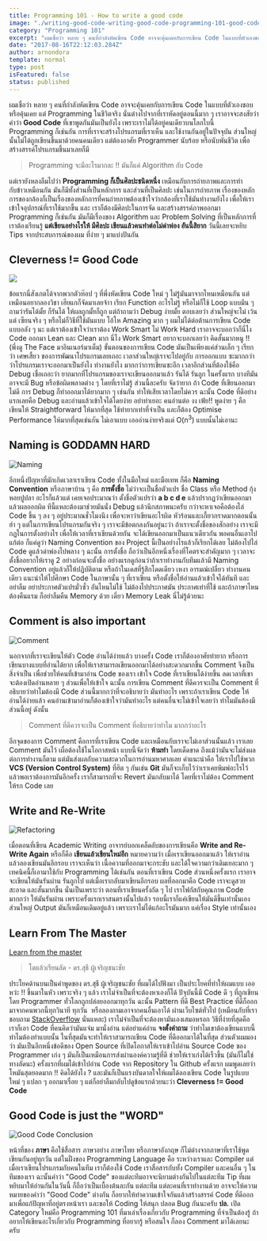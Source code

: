 ```yaml
---
title: Programming 101 - How to write a good code
image: "./writing-good-code-writing-good-code-programming-101-good-code-sign.png"
category: "Programming 101"
excerpt: "ผมเชื่อว่า หลาย ๆ คนที่กำลังหัดเขียน Code อาจจะคุ้นเคยกับการเขียน Code ในแบบที่ตัวเองชอบ หรือคุ้นเคย แต่ Programming ในชีวิตจริง นั่นต่างไปจากที่เราหัดอยู่ตอนนี้มาก ๆ"
date: "2017-08-16T22:12:03.284Z"
author: arnondora
template: normal
type: post
isFeatured: false
status: published
---
```


ผมเชื่อว่า หลาย ๆ คนที่กำลังหัดเขียน Code อาจจะคุ้นเคยกับการเขียน Code ในแบบที่ตัวเองชอบ หรือคุ้นเคย แต่ Programming ในชีวิตจริง นั่นต่างไปจากที่เราหัดอยู่ตอนนี้มาก ๆ เราอาจจะสงสัยว่าคำว่า **Good Code** ที่เขาพูดกันมันเป็นยังไง เพราะเราไม่ได้อยู่คนเดียวบนโลกใบนี้ Programming ก็เช่นกัน การที่เราจะสร้างโปรแกรมที่เราเห็น และใช้งานกันอยู่ในปัจจุบัน ส่วนใหญ่นั้นไม่ได้ถูกเขียนขึ้นมาด้วยคนคนเดียว แต่ต้องอาศัย Programmer นับร้อย หรือนับพันชีวิต เพื่อสร้างสรรค์โปรแกรมขึ้นมาเลยก็มี

> Programming จะมีอะไรมากละ !! มันก็แค่ Algorithm กับ Code

แต่เรายังหลงลืมไปว่า **Programming ก็เป็นศิลปะชนิดหนึ่ง** เหมือนกับการถ่ายภาพและการทำกับข้าวเหมือนกัน มันก็มีทั้งส่วนที่เป็นหลักการ และส่วนที่เป็นศิลปะ เช่นในการถ่ายภาพ เรื่องของหลักการของกล้องก็เป็นเรื่องของหลักการที่คนถ่ายภาพต้องเข้าใจว่ากล้องที่เราใช้มันทำงานยังไง เพื่อให้เราเข้าใจอุปกรณ์ที่เราใช้มากขึ้น และ เราก็ต้องมีศิลปะในการจัด และสร้างสรรค์ภาพออกมา Programming ก็เช่นกัน มันก็มีเรื่องของ Algorithm และ Problem Solving ที่เป็นหลักการที่เราต้องเรียนรู้ **แต่เขียนอย่างไรให้ มีศิลปะ เขียนแล้วคนทำต่อไม่ด่าพ่อง อันนี้สิยาก** วันนี้เลยจะหยิบ Tips จากประสบการณ์ของผม ที่ง่าย ๆ มาแบ่งปันกัน

## Cleverness != Good Code

![](./writing-good-code-writing-good-code-programming-101-good-code-brain.png)

ข้อแรกนี่สังเกตได้จากพวกตัวท๊อป ๆ ที่พึ่งหัดเขียน Code ใหม่ ๆ ไม่รู้มันมาจากไหนเหมือนกัน แต่เหมือนอยากลองวิชา เฮียแกก็จัดมาเลยจ้าา เรียก Function อะไรไม่รู้ หรือไม่ก็ใช้ Loop แบบมึน ๆ ถามว่ารันได้มั้ย ก็รันได้ ให้ผลถูกมั้ยก็ถูก แต่ถ้าถามว่า Debug ง่ายมั้ย ตอบเลยว่า ส่วนใหญ่จะไม่ เว้นแต่ เซียนจริง ๆ หรือไม่ก็วิธีที่ใช้มันแบบ โอ้โห Amazing มาก ๆ ผมไม่ได้ต่อต้านการเขียน Code แบบอลัง ๆ นะ แต่เราต้องเข้าใจว่าเราต้อง Work Smart ไม่ Work Hard เราอาจจะบอกว่าก็นี่ไง Code ออกมา Lean และ Clean มาก นี่ไง Work Smart อยากจะบอกเลยว่า คิดสั้นมากหนู !! (พึ่งดู The Face มาอินเนอร์มาเต็ม) ขั้นตอนของการเขียน Code มันเป็นเพียงแค่ส่วนเล็ก ๆ เรียกว่า เศษเสี้ยว ของการพัฒนาโปรแกรมเลยเถอะ เวลาส่วนใหญ่เราจะไปอยู่กับ การออกแบบ ซะมากกว่าว่าโปรแกรมเราจะออกมาเป็นยังไง ทำงานยังไง มากกว่าการเขียนซะอีก เวลาอีกส่วนที่ต้องใช้คือ Debug เชื่อเถอะว่า ยากมากที่โปรแกรมของเราจะเขียนออกมาแล้ว รันได้ รันถูก ในครั้งแรก บางทีมันอาจจะมี Bug หรือข้อผิดพลาดต่าง ๆ โดยที่เราไม่รู้ ส่วนนี้ละครับ จัดว่ายาก ถ้า Code ที่เขียนออกมาไม่ดี การ Debug ก็ทำออกมาได้ยากมาก ๆ เช่นกัน ทำให้เสียเวลาโดยไม่ควร ฉะนั้น Code ที่ดีอย่างแรกเลยคือ Debug และอ่านแล้วเข้าใจได้โดยง่าย อย่าท่าเยอะ คนอ่านต่อ งง เฟ้ย!! พูดง่าย ๆ คือ เขียนให้ Straightforward ให้มากที่สุด ใช้ท่ายากเท่าที่จำเป็น และก็ต้อง Optimise Performance ให้มากที่สุดเช่นกัน ไม่เอาแบบ เอออ่านง่ายจริงแต่ O(n<sup>3</sup>) แบบนั้นไม่เอานะ

## Naming is GODDAMN HARD

![Naming](./writing-good-code-writing-good-code-programming-101-good-code-naming.png)

อีกหนึ่งปัญหาที่มักเกิดเวลาเราเขียน Code ทั้งในมือใหม่ และมือเทพ ก็คือ **Naming Convention** หรือภาษาบ้าน ๆ คือ **การตั้งชื่อ** ไม่ว่าจะเป็นชื่อตัวแปร ชื่อ Class หรือ Method กุ้งหอยปูปลา อะไรก็แล้วแต่ เคยเจอประมาณว่า ตั้งชื่อตัวแปรว่า **a b c d e** แล้วปรากฏว่าเขียนออกมาแล้วผลออกผิด ทีนี้แหละต้องมาช่วยมันนั่ง Debug แล้วนึกสภาพนะครับ กว่าจะหาเจอคือต้องไล่ Code ขึ้น ๆ ลง ๆ อยู่ประมาณชั่วโมงนึง เพื่อจะหาว่าเขียนอะไรผิด หัวร้อนและเกี้ยวกราดมากตอนนั้นฮ่า ๆ แต่ในการเขียนโปรแกรมกันจริง ๆ เราจะมีข้อตกลงกันอยู่นะว่า ถ้าเราจะตั้งชื่อของสักอย่าง เราจะมีกฏในการตั้งอย่างไร เพื่อให้เวลาที่เราเขียนด้วยกัน จะได้เขียนออกมาเป็นแนวเดียวกัน พอคนอื่นเอาไปแก้ต่อ ก็แค่ดูว่า Naming Convention ของ Project นี้เป็นอย่างไรแล้วก็เรียกได้เลย ไม่ต้องไปไล่ Code ดูแล้วด่าพ่องไปพลาง ๆ ฉะนั้น การตั้งชื่อ ถือว่าเป็นอีกหนึ่งเรื่องที่โคตรจะสำคัญมาก ๆ เวลาจะตั้งชื่ออยากให้เราดู 2 อย่างก่อนจะตั้งชื่อ อย่างแรกดูก่อนว่าถ้าเราทำงานกับทีมแล้วมี Naming Convention อยู่แล้วก็ให้ปฏิบัติตาม หรือถ้าในเคสที่รู้สึกโดดเดียว เหงา อารมณ์เปลี่ยว ทำงานคนเดียว แนะนำให้ไปศึกษา Code ในภาษานั้น ๆ ที่เราเขียน หรือตั้งชื่อให้อ่านแล้วเข้าใจได้ทันที และอย่าลืม อย่าประกาศตัวแปรมั่วซั่ว อันไหนไม่ใช้ ไม่ต้องไปประกาศมัน ประกาศเท่าที่ใช้ และถ้าภาษาไหนต้องคืนแรม ก็อย่าลืมคืน Memory ด้วย เดี๋ยว Memory Leak นี่ไม่รู้ด้วยนะ

## Comment is also important

![Comment](./writing-good-code-writing-good-code-programming-101-good-code-comment.png)

นอกจากที่เราจะเขียนให้ตัว Code อ่านได้ง่ายแล้ว บางครั้ง Code เราก็ต้องอาศัยท่ายาก หรือการเขียนบางแบบที่อ่านได้ยาก เพื่อให้เราสามารถเขียนออกมาได้อย่างสะดวกมากขึ้น Comment จึงเป็นสิ่งจำเป็น เพื่อช่วยให้คนที่เข้ามาอ่าน Code ของเรา เข้าใจ Code ที่เราเขียนได้ง่ายขึ้น ลดเวลาที่เขาจะต้องเปิดอ่านหลาย ๆ ส่วนเพื่อให้เข้าใจ ฉะนั้น การเขียน Comment ที่ดีควรจะเป็น Comment ที่อธิบายว่าทำไมต้องมี Code ส่วนนี้มากกว่าที่จะอธิบายว่า มันทำอะไร เพราะถ้าเราเขียน Code ให้อ่านได้ง่ายแล้ว คนอ่านเข้ามาอ่านก็ต้องเข้าใจว่ามันทำอะไร แต่คนอื่นจะไม่เข้าใจเลยว่า ทำไมมันต้องมีส่วนนี้อยู่ ดังนั้น

> Comment ที่ดีควรจะเป็น Comment ที่อธิบายว่าทำไม มากกว่าอะไร

อีกจุดของการ Comment คือการที่เราเขียน Code และเหมือนกับเราจะไม่เอาส่วนนั้นแล้ว เราเลย Comment มันไว้ เผื่อต้องใช้ในโอกาสหน้า แบบนี้จัดว่า **ห้ามทำ** โดยเด็ดขาด ถึงแม้ว่ามันจะไม่ส่งผลต่อการทำงานก็ตาม แต่มันส่งผลกับความสะดวกในการอ่านมหาศาลเลย คำแนะนำคือ ให้เราไปใช้พวก **VCS (Version Control System)** ที่ฮิต ๆ กันเช่น **Git** มันก็จะเก็บไว้ว่าเราเคยพิมพ์อะไรไว้ แล้วพอเราต้องการมันอีกครั้ง เราก็สามารถที่จะ Revert มันกลับมาได้ โดยที่เราไม่ต้อง Comment ให้รก Code เลย

## Write and Re-Write

![Refactoring](./writing-good-code-programming-101-good-code-refactoring-1.png)

เมื่อตอนที่เขียน Academic Writing อาจารย์บอกเคล็ดลับของการเขียนคือ **Write and Re-Write Again** หรือก็คือ **เขียนแล้วเขียนใหม่อีก** หมายความว่า เมื่อเราเขียนออกมาแล้ว ให้เราอ่านแล้วลองเขียนมันอีกรอบ เราจะเห็นว่า เนื้อความที่ออกมาจะกระชับ และได้ใจความกว่าเดิมเยอะมาก ๆ เทคนิคนี้ก็เอามาใช้กับ Programming ได้เช่นกัน ตอนที่เราเขียน Code ส่วนหนึ่งครั้งแรก เราอาจจะเขียนให้มันรันผ่าน รันถูกไป แต่เมื่อเรากลับมาเขียนอีกรอบ ผลที่ออกมาคือ Code เราจะดูสวย สะอาด และสั้นมากขึ้น นั่นเป็นเพราะว่า ตอนที่เราเขียนครั้งถัด ๆ ไป เราโฟกัสกับคุณภาพ Code มากกว่า ให้มันรันผ่าน เพราะครั้งแรกเราสนตรงนั้นไปแล้ว รอบนี้เราก็แค่เขียนให้มันดีขึ้นเท่านั้นเอง ส่วนใหญ่ Output มันก็เหมือนเดิมอยู่แล้ว เพราะเราไม่ได้แก้อะไรมันมาก แค่เรื่อง Style เท่านั้นเอง

## Learn From The Master

[Learn from the master](./writing-good-code-writing-good-code-programming-101-good-code-learning-from-master.png)

> โตแล้วเรียนลัด - ดร.สุธี ผู้เจริญชนะชัย

ประโยคด้านบนเป็นคำพูดของ ดร.สุธี ผู้เจริญชนะชัย ที่ผมได้ไปฟังมา เป็นประโยคที่ทำให้ผมแบบ เออหว่ะ !! ขึ้นมาในหัว เพราะจริง ๆ แล้ว เราไม่จำเป็นที่จะต้องหาเองก็ได้ ปัจุบันนี้มี Code ดี ๆ ที่ถูกเขียนโดย Programmer ทั่วโลกถูกปล่อยออกมาทุกวัน ฉะนั้น Pattern ที่ดี Best Practice ที่ดีก็ออกมาจากคนพวกนี้ทุกวินาที ทุกวัน  หรือลองถามเอาจากคนอื่นเอาได้ ผ่านเว็บไซต์ทั่วไป (เหมือนกับที่เราชอบถาม [StackOverflow](https://stackoverflow.com) นั่นแหละ) เราไม่จำเป็นที่จะต้องหามันเองเสมอหรอก วิธีที่ง่ายที่สุดคือ เราก็เอา Code ที่คนคิดว่ามันแจ่ม มานั่งอ่าน แต่อย่าแค่อ่าน **จงตั้งคำถาม** ว่าทำไมเขาต้องเขียนแบบนี้ ทำไมต้องทำแบบนั้น ในที่สุดมันจะทำให้เราสามารถเขียน Code ที่ดีออกมาได้ในที่สุด ส่วนตัวผมมองว่า มันเป็นอีกหนึ่งข้อดีของ Open Source ที่เปิดโอกาสให้เราเข้าไปอ่าน Source Code ของ Programmer เก่ง ๆ มันก็เป็นเหมือนการส่งผ่านองค์ความรู้ที่ดี ช่วยให้เราเก่งได้เร็วขึ้น (มันก็ไม่ใช่ทางลัดนะ) ครั้งแรกที่ผมได้เข้าไปอ่าน Code จาก Repository ใน Github ครั้งแรก ผมพูดเลยว่า โหมันสุดยอดมาก !! คิดได้ยังไง ? และมันก็เป็นแรงบันดาลใจให้ผมได้ลองเขียน Code ในรูปแบบใหม่ ๆ แปลก ๆ ออกมาเรื่อย ๆ แต่ก็อย่าลืมกลับไปดูข้อแรกด้วยนะว่า **Cleverness != Good Code**

## Good Code is just the "WORD"

![Good Code Conclusion](./writing-good-code-writing-good-code-programming-101-good-code-conclusion.png)

หน้าที่ของ **ภาษา** คือใช้สื่อสาร ภาษาอย่าง ภาษาไทย หรือภาษาอังกฤษ ก็ไม่ต่างจากภาษาที่เราใช้พูด เขียนกันอยู่ทุกวัน แต่ในฝั่งของ Programming Language คือ ระหว่างเราและ Compiler แต่เมื่อเราเขียนโปรแกรมกับคนในทีม เราก็ต้องใช้ Code เราสื่อสารกับทั้ง Compiler และคนอื่น ๆ ในทีมของเรา ฉะนั้นคำว่า "Good Code" ของแต่ละทีมอาจจะนิยามต่างกันไปในแต่ละทีม Tip ที่ผมหยิบมาให้อ่านกันในวันนี้ ก็ถือว่าเป็นเบื้องต้นละกัน แต่ละทีม แต่ละคนที่เราทำงานด้วย อาจจะให้ความหมายของคำว่า "Good Code" ต่างกัน ก็อยากให้ทำความเข้าใจกันแล้วสร้างสรรค์ Code ที่ดีออกมาเพื่อแก้ปัญหาที่อยู่ตรงหน้าเรา และขอให้ Coding ให้สนุก ปลอด Bug กันนะครับ **ปล.** เปิด Category ใหม่คือ Programming 101 ที่มาเล่าเรื่องเกี่ยวกับ Programming ที่จำเป็นต้องรู้ ถ้าอยากให้เขียนอะไรเกี่ยวกับ Programming ที่อยากรู้ หรือสนใจ ก็ลอง Comment มาได้เลยนะครับ
